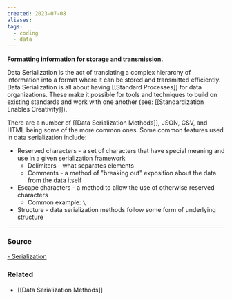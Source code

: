 ```yaml
---
created: 2023-07-08
aliases: 
tags:
  - coding
  - data
---
```

**Formatting information for storage and transmission.**

Data Serialization is the act of translating a complex hierarchy of information into a format where it can be stored and transmitted efficiently. Data Serialization is all about having [[Standard Processes]] for data organizations. These make it possible for tools and techniques to build on existing standards and work with one another (see: [[Standardization Enables Creativity]]).

There are a number of [[Data Serialization Methods]], JSON, CSV, and HTML being some of the more common ones. Some common features used in data serialization include:

- Reserved characters - a set of characters that have special meaning and use in a given serialization framework
    - Delimiters - what separates elements
    - Comments - a method of "breaking out" exposition about the data from the data itself
- Escape characters - a method to allow the use of otherwise reserved characters
    - Common example: `\`
- Structure - data serialization methods follow some form of underlying structure

---

### Source
[- Serialization](https://en.wikipedia.org/wiki/Serialization)

### Related
- [[Data Serialization Methods]]